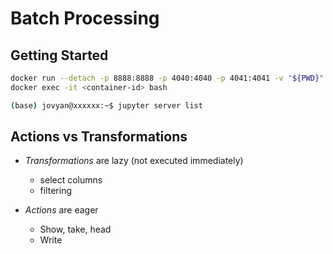 # Batch Processing

## Getting Started

```sh
docker run --detach -p 8888:8888 -p 4040:4040 -p 4041:4041 -v "${PWD}":/home/jovyan/work quay.io/jupyter/pyspark-notebook
docker exec -it <container-id> bash

(base) jovyan@xxxxxx:~$ jupyter server list
```

## Actions vs Transformations

- *Transformations* are lazy (not executed immediately)
  - select columns
  - filtering

- *Actions* are eager
  - Show, take, head
  - Write
